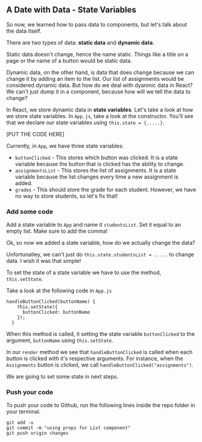 ## A Date with Data - State Variables

So now, we learned how to pass data to components, but let's talk about the data itself.

There are two types of data: **static data** and **dynamic data**.

Static data doesn't change, hence the name static. Things like a title on a page or the name of a button would be static data.

Dynamic data, on the other hand, is data that does change because we can change it by adding an item to the list. Our list of assignments would be considered dynamic data. But how do we deal with dyanmic data in React? We can't just dump it in a component, because how will we tell the data to change?

In React, we store dynamic data in **state variables**. Let's take a look at how we store state variables. In `App.js`, take a look at the constructor. You'll see that we declare our state variables using `this.state = {.....}`.

[PUT THE CODE HERE]

Currently, in `App`, we have three state variables:
- `buttonClicked` - This stores which button was clicked. It is a state variable because the button that is clicked has the ability to change.
- `assignmentsList` - This stores the list of assignments. It is a state variable because the list changes every time a new assignment is added.
- `grades` - This should store the grade for each student. However, we have no way to store students, so let's fix that!

### Add some code

Add a state variable to `App` and name it `studentsList`. Set it equal to an empty list. Make sure to add the comma! 

Ok, so now we added a state variable, how do we actually change the data?

Unfortunatley, we can't just do `this.state.studentsList = .....` to change data. I wish it was that simple!

To set the state of a state variable we have to use the method, `this.setState`.

Take a look at the following code in `App.js`

```
handleButtonClicked(buttonName) {
    this.setState({
      buttonClicked: buttonName
    });
  }
```

When this method is called, it setting the state variable `buttonClicked` to the argument, `buttonName` using `this.setState`.

In our `render` method we see that `handleButtonClicked` is called when each button is clicked with it's respective arguments. For instance, when the `Assignments` button is clicked, we call `handleButtonClicked("assignments")`.

We are going to set some state in next steps.

### Push your code
To push your code to Github, run the following lines inside the repo folder in your terminal.

```
git add -u
git commit -m "using props for List component"
git push origin changes
```